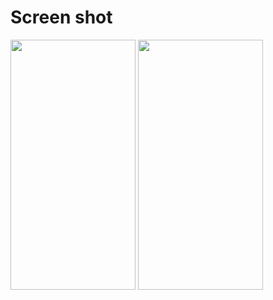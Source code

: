 # Screen shot

<img src = "https://user-images.githubusercontent.com/53982895/210263885-431eab07-ea6d-4a2b-9b7e-65a73b0aa924.png" width = "200" height = "400">  <img src = "https://user-images.githubusercontent.com/53982895/210264004-b1c2e466-c27b-4bb0-9eb3-df3688390d6a.png" width = "200" height = "400">

